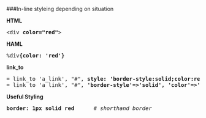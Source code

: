 ###In-line styleing depending on situation

<b>HTML</b>
<pre>
&lt;div <b>color="red"</b>&gt
</pre>

<b>HAML</b>
<pre>
%div<b>{color: 'red'}</b>
</pre>

<b>link_to</b>
<pre>
= link_to 'a_link', "#", <b>style: 'border-style:solid;color:red'</b>
= link_to 'a_link', "#", <b>'border-style'=>'solid', 'color'=>'red'</b>
</pre>

<b>Useful Styling</b>
<pre>
<b>border: 1px solid red</b>      <em># shorthand border</em>
</pre>
